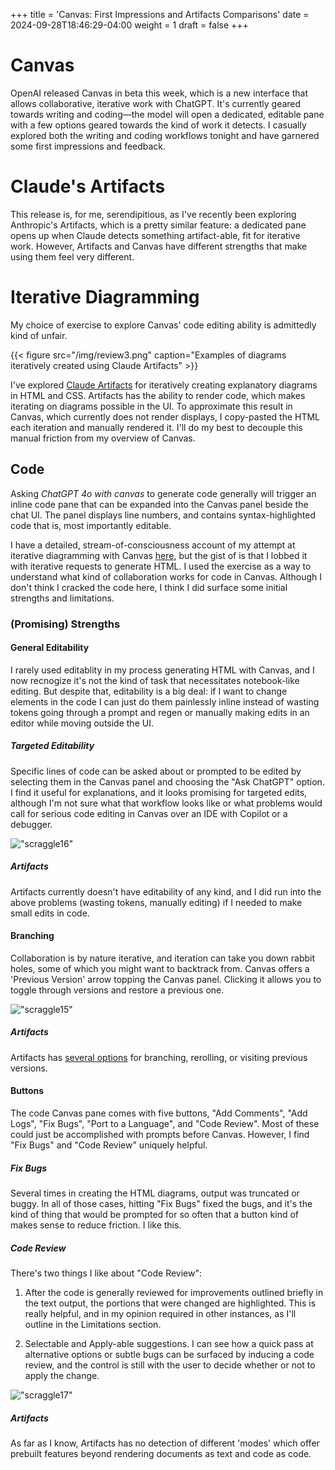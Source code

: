 +++
title = 'Canvas: First Impressions and Artifacts Comparisons'
date = 2024-09-28T18:46:29-04:00
weight = 1
draft = false
+++

# Canvas 

OpenAI released Canvas in beta this week, which is a new interface that allows collaborative, iterative work with ChatGPT. It's currently geared towards writing and coding—the model will open a dedicated, editable pane with a few options geared towards the kind of work it detects. I casually explored both the writing and coding workflows tonight and have garnered some first impressions and feedback.

# Claude's Artifacts

This release is, for me, serendipitious, as I've recently been exploring Anthropic's Artifacts, which is a pretty similar feature: a dedicated pane opens up when Claude detects something artifact-able, fit for iterative work. However, Artifacts and Canvas have different strengths that make using them feel very different.

# Iterative Diagramming

My choice of exercise to explore Canvas' code editing ability is admittedly kind of unfair. 

{{< figure src="/img/review3.png" caption="Examples of diagrams iteratively created using Claude Artifacts" >}}


I've explored [Claude Artifacts](https://gillandsiphon.github.io/posts/claude-artifacts/) for iteratively creating explanatory diagrams in HTML and CSS. Artifacts has the ability to render code, which makes iterating on diagrams possible in the UI. To approximate this result in Canvas, which currently does not render displays, I copy-pasted the HTML each iteration and manually rendered it. I'll do my best to decouple this manual friction from my overview of Canvas. 

## Code

Asking *ChatGPT 4o with canvas* to generate code generally will trigger an inline code pane that can be expanded into the Canvas panel beside the chat UI. The panel displays line numbers, and contains syntax-highlighted code that is, most importantly editable.

I have a detailed, stream-of-consciousness account of my attempt at iterative diagramming with Canvas [here](https://gillandsiphon.github.io/posts/chatgpt-canvas/), but the gist of is that I lobbed it with iterative requests to generate HTML. I used the exercise as a way to understand what kind of collaboration works for code in Canvas. Although I don't think I cracked the code here, I think I did surface some initial strengths and limitations.

### (Promising) Strengths

#### General Editability

I rarely used editablity in my process generating HTML with Canvas, and I now recnogize it's not the kind of task that necessitates notebook-like editing. But despite that, editability is a big deal: if I want to change elements in the code I can just do them painlessly inline instead of wasting tokens going through a prompt and regen or manually making edits in an editor while moving outside the UI.

##### Targeted Editability

Specific lines of code can be asked about or prompted to be edited by selecting them in the Canvas panel and choosing the "Ask ChatGPT" option. I find it useful for explanations, and it looks promising for targeted edits, although I'm not sure what that workflow looks like or what problems would call for serious code editing in Canvas over an IDE with Copilot or a debugger.

!["scraggle16"](/img/scraggle16.png)

##### Artifacts

Artifacts currently doesn't have editability of any kind, and I did run into the above problems (wasting tokens, manually editing) if I needed to make small edits in code.

#### Branching

Collaboration is by nature iterative, and iteration can take you down rabbit holes, some of which you might want to backtrack from. Canvas offers a 'Previous Version' arrow topping the Canvas panel. Clicking it allows you to toggle through versions and restore a previous one. 

!["scraggle15"](/img/scraggle15.png)


##### Artifacts

 Artifacts has [several options](https://gillandsiphon.github.io/posts/claude-artifacts/#branching) for branching, rerolling, or visiting previous versions.

#### Buttons

The code Canvas pane comes with five buttons, "Add Comments", "Add Logs", "Fix Bugs", "Port to a Language", and "Code Review". Most of these could just be accomplished with prompts before Canvas. However, I find "Fix Bugs" and "Code Review" uniquely helpful. 

##### Fix Bugs

Several times in creating the HTML diagrams, output was truncated or buggy. In all of those cases, hitting "Fix Bugs" fixed the bugs, and it's the kind of thing that would be prompted for so often that a button kind of makes sense to reduce friction. I like this.

##### Code Review

There's two things I like about "Code Review":

1. After the code is generally reviewed for improvements outlined briefly in the text output, the portions that were changed are highlighted. This is really helpful, and in my opinion required in other instances, as I'll outline in the Limitations section.

2. Selectable and Apply-able suggestions. I can see how a quick pass at alternative options or subtle bugs can be surfaced by inducing a code review, and the control is still with the user to decide whether or not to apply the change.

!["scraggle17"](/img/scraggle17.png)

##### Artifacts

As far as I know, Artifacts has no detection of different 'modes' which offer prebuilt features beyond rendering documents as text and code as code.